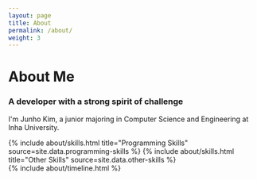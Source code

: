 ```yaml
---
layout: page
title: About
permalink: /about/
weight: 3
---
```


# **About Me**

### A developer with a strong spirit of challenge

I'm Junho Kim, a junior majoring in Computer Science and Engineering at Inha University.

<div class="row">
{% include about/skills.html title="Programming Skills" source=site.data.programming-skills %}
{% include about/skills.html title="Other Skills" source=site.data.other-skills %}
</div>

<div class="row">
{% include about/timeline.html %}
</div>